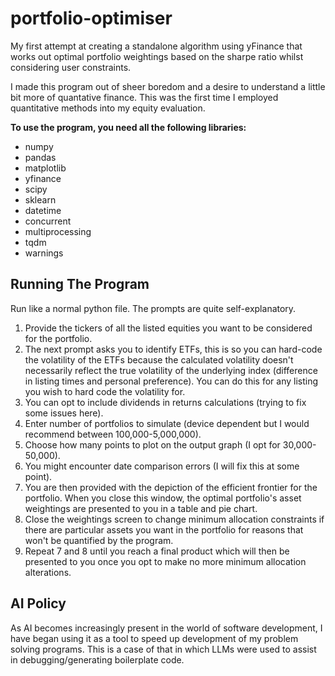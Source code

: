 # portfolio-optimiser
My first attempt at creating a standalone algorithm using yFinance that works out optimal portfolio weightings based on the sharpe ratio whilst considering user constraints.

I made this program out of sheer boredom and a desire to understand a little bit more of quantative finance. This was the first time I employed quantitative methods into my equity evaluation. 

**To use the program, you need all the following libraries:**
- numpy
- pandas
- matplotlib
- yfinance
- scipy
- sklearn
- datetime
- concurrent
- multiprocessing
- tqdm
- warnings

## Running The Program
Run like a normal python file. The prompts are quite self-explanatory.
1. Provide the tickers of all the listed equities you want to be considered for the portfolio.
2. The next prompt asks you to identify ETFs, this is so you can hard-code the volatility of the ETFs because the calculated volatility doesn't necessarily reflect the true volatility of the underlying index (difference in listing times and personal preference). You can do this for any listing you wish to hard code the volatility for.
3. You can opt to include dividends in returns calculations (trying to fix some issues here).
4. Enter number of portfolios to simulate (device dependent but I would recommend between 100,000-5,000,000).
5. Choose how many points to plot on the output graph (I opt for 30,000-50,000).
6. You might encounter date comparison errors (I will fix this at some point).
7. You are then provided with the depiction of the efficient frontier for the portfolio. When you close this window, the optimal portfolio's asset weightings are presented to you in a table and pie chart.
8. Close the weightings screen to change minimum allocation constraints if there are particular assets you want in the portfolio for reasons that won't be quantified by the program.
9. Repeat 7 and 8 until you reach a final product which will then be presented to you once you opt to make no more minimum allocation alterations.

## AI Policy
As AI becomes increasingly present in the world of software development, I have began using it as a tool to speed up development of my problem solving programs. This is a case of that in which LLMs were used to assist in debugging/generating boilerplate code.
